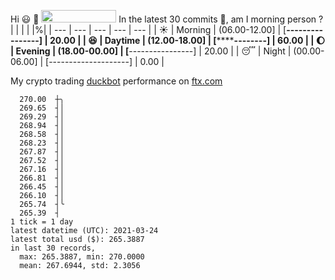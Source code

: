 Hi :smiley: :wave: <img src="https://jojoee.jojoee.com/api/utcnow" width="120" height="20">
In the latest 30 commits :bug:, am I morning person ? 
| | | | |%|
| --- | --- | --- | --- | --- |
| :sunny: | Morning | (06.00-12.00] | [****----------------] | 20.00 |
| :satisfied: | Daytime | (12.00-18.00] | [************--------] | 60.00 |
| :moon: | Evening | (18.00-00.00] | [****----------------] | 20.00 |
| :sleeping: | Night | (00.00-06.00] | [--------------------] | 0.00 |

My crypto trading [duckbot](https://github.com/jojoee/duckbot) performance on [ftx.com](https://ftx.com/#a=13144711)
```
  270.00  ┼╮
  269.65  ┤│
  269.29  ┤│
  268.94  ┤│
  268.58  ┤│
  268.23  ┤│
  267.87  ┤│
  267.52  ┤│
  267.16  ┤│
  266.81  ┤│
  266.45  ┤│
  266.10  ┤│
  265.74  ┤╰
  265.39  ┤
1 tick = 1 day
latest datetime (UTC): 2021-03-24
latest total usd ($): 265.3887
in last 30 records,
  max: 265.3887, min: 270.0000
  mean: 267.6944, std: 2.3056
``` 

